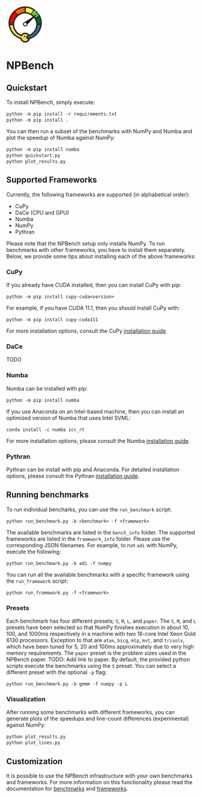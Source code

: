 <img src="npbench.svg" alt="npbench-logo" width="100"/>
<h1>NPBench</h1>

## Quickstart

To install NPBench, simply execute:
```
python -m pip install -r requirements.txt
python -m pip install .
```
You can then run a subset of the benchmarks with NumPy and Numba and plot the
speedup of Numba against NumPy:
```
python -m pip install numba
python quickstart.py
python plot_results.py
```

## Supported Frameworks

Currently, the following frameworks are supported (in alphabetical order):
- CuPy
- DaCe (CPU and GPU)
- Numba
- NumPy
- Pythran

Please note that the NPBench setup only installs NumPy.
To run benchmarks with other frameworks, you have to install them separately.
Below, we provide some tips about installing each of the above frameworks:

### CuPy

If you already have CUDA installed, then you can install CuPy with pip:
```
python -m pip install cupy-cuda<version>
```
For example, if you have CUDA 11.1, then you should install CuPy with:
```
python -m pip install cupy-cuda111
```
For more installation options, consult the CuPy [installation guide](https://docs.cupy.dev/en/stable/install.html#install-cupy).

### DaCe

TODO

### Numba

Numba can be installed with pip:
```
python -m pip install numba
```
If you use Anaconda on an Intel-based machine, then you can install an optimized version of Numba that uses Intel SVML:
```
conda install -c numba icc_rt
```
For more installation options, please consult the Numba [installation guide](https://numba.readthedocs.io/en/stable/user/installing.html).

### Pythran

Pythran can be install with pip and Anaconda. For detailed installation options, please consult the Pythran [installation guide](https://pythran.readthedocs.io/en/latest/).


## Running benchmarks

To run individual bencharks, you can use the `run_benchmark` script:
```
python run_benchmark.py -b <benchmark> -f <framework>
```
The available benchmarks are listed in the `bench_info` folder.
The supported frameworks are listed in the `framework_info` folder.
Please use the corresponding JSON filenames.
For example, to run `adi` with NumPy, execute the following:
```
python run_benchmark.py -b adi -f numpy
```
You can run all the available benchmarks with a specific framework using the `run_framework` script:
```
python run_framework.py -f <framework>
```

### Presets

Each benchmark has four different presets; `S`, `M`, `L`, and `paper`.
The `S`, `M`, and `L` presets have been selected so that NumPy finishes execution
in about 10, 100, and 1000ms respectively in a machine with two 16-core Intel Xeon
Gold 6130 processors.
Exception to that are `atax`, `bicg`, `mlp`, `mvt`, and `trisolv`, which have been
tuned for 5, 20 and 100ms approximately due to very high memory requirements.
The `paper` preset is the problem sizes used in the NPBench paper.
TODO: Add link to paper.
By default, the provided python scripts execute the benchmarks using the `S` preset.
You can select a different preset with the optional `-p` flag:
```
python run_benchmark.py -b gemm -f numpy -p L
```

### Visualization

After running some benchmarks with different frameworks, you can generate plots
of the speedups and line-count differences (experimental) against NumPy:
```
python plot_results.py
python plot_lines.py
```

## Customization

It is possible to use the NPBench infrastructure with your own benchmarks and frameworks.
For more information on this functionality please read the documentation for [benchmarks](benchmarks.md) and [frameworks](frameworks.md).
